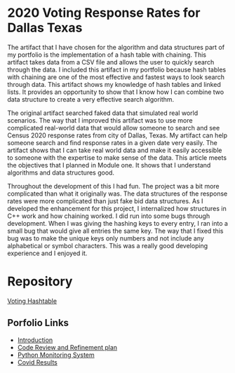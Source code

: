 # 2020 Voting Response Rates for Dallas Texas
The artifact that I have chosen for the algorithm and data structures part of my portfolio is the implementation of a hash table with chaining. This artifact takes data from a CSV file and allows the user to quickly search through the data. 
I included this artifact in my portfolio because hash tables with chaining are one of the most effective and fastest ways to look search through data. 
This artifact shows my knowledge of hash tables and linked lists. It provides an opportunity to show that I know how I can combine two data structure to create a very effective search algorithm.

The original artifact searched faked data that simulated real world scenarios. The way that I improved this artifact was to use more complicated real-world data that would allow someone to search and see Census 2020 response rates from city of Dallas, Texas.
My artifact can help someone search and find response rates in a given date very easily. The artifact shows that I can take real world data and make it easily accessible to someone with the expertise to make sense of the data. 
This article meets the objectives that I planned in Module one. It shows that I understand algorithms and data structures good. 

Throughout the development of this I had fun. The project was a bit more complicated than what it originally was. The data structures of the response rates were more complicated than just fake bid data structures.
As I developed the enhancement for this project, I internalized how structures in C++ work and how chaining worked. I did run into some bugs through development. When I was giving the hashing keys to every entry, I ran into a small bug that would give all entries the same key. 
The way that I fixed this bug was to make the unique keys only numbers and not include any alphabetical or symbol characters. This was a really good developing experience and I enjoyed it. 

# Repository
[Voting Hashtable](https://github.com/Willi9/VotingHashtable)

## Porfolio Links
- [Introduction](https://willi9.github.io/index.html)
- [Code Review and Refinement plan](https://willi9.github.io/CodeReview.html)
- [Python Monitoring System](https://willi9.github.io/PythonMonitoringSystem.html)
- [Covid Results](https://willi9.github.io/CovidResults)
